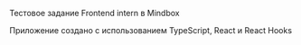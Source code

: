 Тестовое задание Frontend intern в Mindbox 

Приложение создано с использованием TypeScript, React и React Hooks